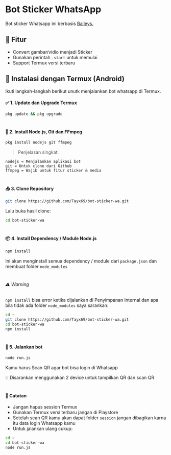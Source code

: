 # Bot Sticker WhatsApp

Bot sticker Whatsapp ini berbasis [Baileys.](https://github.com/WhiskeySocket/Baileys)

## 🚀 Fitur

- Convert gambar/vidio menjadi Sticker
- Gunakan perintah `.start` untuk memulai
- Support Termux versi terbaru

## 📱 Instalasi dengan Termux (Android)

Ikuti langkah-langkah berikut unutk menjalankan bot whatsapp di Termux.

#### ✅ 1. Update dan Upgrade Termux

```bash
pkg update && pkg upgrade
```

#

#### 🧱 2. Install Node.js, Git dan FFmpeg

```bash
pkg install nodejs git ffmpeg
```

> Penjelasan singkat:

    nodejs = Menjalankan aplikasi bot
    git = Untuk clone dari Github
    ffmpeg = Wajib untuk fitur sticker & media

#

#### 📤 3. Clone Repository

```bash
git clone https://github.com/Tayx69/bot-sticker-wa.git
```

Lalu buka hasil clone:

```bash
cd bot-sticker-wa
```

#

#### 📦 4. Install Dependency / Module Node.js

```bash
npm install
```

Ini akan menginstall semua dependency / module dari `package.json` dan membuat folder `node_modules`

#

###### ⚠️ Warning

`npm install` bisa error ketika dijalankan di Penyimpanan Internal dan apa bila tidak ada folder `node_modules` saya sarankan:

```bash
cd ~
git clone https://github.com/Tayx69/bot-sticker-wa.git
cd bot-sticker-wa
npm install
```

#

#### 🚀 5. Jalankan bot

```bash
node run.js
```

Kamu harus Scan QR agar bot bisa login di Whatsapp

💡 Disarankan menggunakan 2 device untuk tampilkan QR dan scan QR

#

#### 📌 Catatan

- Jangan hapus session Termux
- Gunakan Termux versi terbaru jangan di Playstore
- Setelah scan QR kamu akan dapat folder `session` jangan dibagikan karna itu data login Whatsapp kamu
- Untuk jalankan ulang cukup:

```bash
cd ~
cd bot-sticker-wa
node run.js
```
